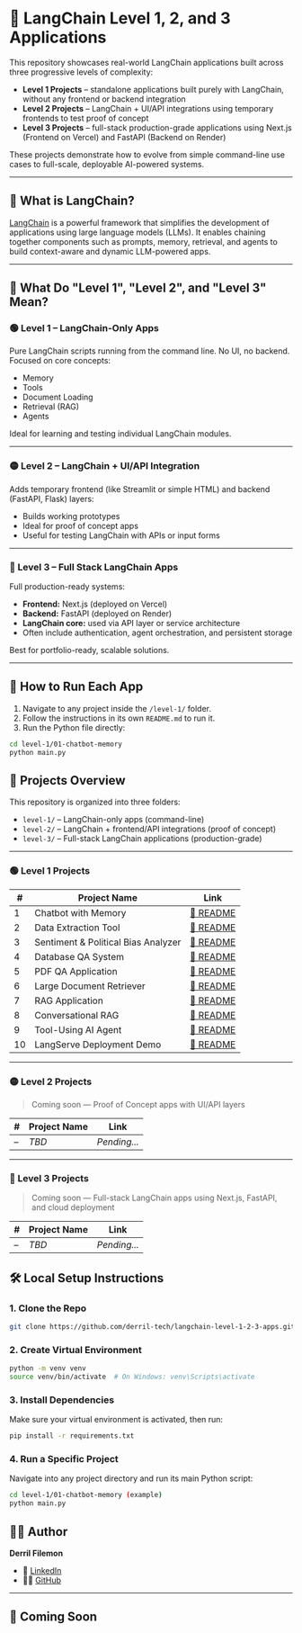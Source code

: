 
# 🚀 LangChain Level 1, 2, and 3 Applications

This repository showcases real-world LangChain applications built across three progressive levels of complexity:

- **Level 1 Projects** – standalone applications built purely with LangChain, without any frontend or backend integration
- **Level 2 Projects** – LangChain + UI/API integrations using temporary frontends to test proof of concept
- **Level 3 Projects** – full-stack production-grade applications using Next.js (Frontend on Vercel) and FastAPI (Backend on Render)

These projects demonstrate how to evolve from simple command-line use cases to full-scale, deployable AI-powered systems.


---

## 🧠 What is LangChain?

[LangChain](https://www.langchain.com/) is a powerful framework that simplifies the development of applications using large language models (LLMs). It enables chaining together components such as prompts, memory, retrieval, and agents to build context-aware and dynamic LLM-powered apps.

---

## 🔰 What Do "Level 1", "Level 2", and "Level 3" Mean?

### 🟢 Level 1 – LangChain-Only Apps
Pure LangChain scripts running from the command line. No UI, no backend. Focused on core concepts:
- Memory
- Tools
- Document Loading
- Retrieval (RAG)
- Agents

Ideal for learning and testing individual LangChain modules.

---

### 🟡 Level 2 – LangChain + UI/API Integration
Adds temporary frontend (like Streamlit or simple HTML) and backend (FastAPI, Flask) layers:
- Builds working prototypes
- Ideal for proof of concept apps
- Useful for testing LangChain with APIs or input forms

---

### 🔴 Level 3 – Full Stack LangChain Apps
Full production-ready systems:
- **Frontend:** Next.js (deployed on Vercel)
- **Backend:** FastAPI (deployed on Render)
- **LangChain core:** used via API layer or service architecture
- Often include authentication, agent orchestration, and persistent storage

Best for portfolio-ready, scalable solutions.

---

## 🧪 How to Run Each App

1. Navigate to any project inside the `/level-1/` folder.
2. Follow the instructions in its own `README.md` to run it.
3. Run the Python file directly:

```bash
cd level-1/01-chatbot-memory
python main.py
```  

## 📁 Projects Overview

This repository is organized into three folders:

- `level-1/` – LangChain-only apps (command-line)
- `level-2/` – LangChain + frontend/API integrations (proof of concept)
- `level-3/` – Full-stack LangChain applications (production-grade)

---

### 🟢 Level 1 Projects

| #  | Project Name                         | Link                                               |
|----|--------------------------------------|----------------------------------------------------|
| 1  | Chatbot with Memory                  | [📄 README](level-1/01-chatbot-memory/README.md)         |
| 2  | Data Extraction Tool                 | [📄 README](level-1/02-data-extraction/README.md)         |
| 3  | Sentiment & Political Bias Analyzer | [📄 README](level-1/03-sentiment-bias-analyzer/README.md) |
| 4  | Database QA System                  | [📄 README](level-1/04-database-qa/README.md)             |
| 5  | PDF QA Application                  | [📄 README](level-1/05-pdf-qa/README.md)                  |
| 6  | Large Document Retriever            | [📄 README](level-1/06-document-retriever/README.md)      |
| 7  | RAG Application                     | [📄 README](level-1/07-rag-basic/README.md)               |
| 8  | Conversational RAG                  | [📄 README](level-1/08-rag-conversational/README.md)      |
| 9  | Tool-Using AI Agent                 | [📄 README](level-1/09-tool-using-agent/README.md)        |
| 10 | LangServe Deployment Demo           | [📄 README](level-1/10-langserve-deployment/README.md)    |

---

### 🟡 Level 2 Projects  
> Coming soon — Proof of Concept apps with UI/API layers

| #  | Project Name       | Link             |
|----|--------------------|------------------|
| –  | *TBD*              | _Pending..._     |

---

### 🔴 Level 3 Projects  
> Coming soon — Full-stack LangChain apps using Next.js, FastAPI, and cloud deployment

| #  | Project Name       | Link             |
|----|--------------------|------------------|
| –  | *TBD*              | _Pending..._     |



## 🛠️ Local Setup Instructions

### 1. Clone the Repo

```bash
git clone https://github.com/derril-tech/langchain-level-1-2-3-apps.git

```
### 2. Create Virtual Environment

```bash
python -m venv venv
source venv/bin/activate  # On Windows: venv\Scripts\activate
```

### 3. Install Dependencies

Make sure your virtual environment is activated, then run:

```bash
pip install -r requirements.txt
```

### 4. Run a Specific Project

Navigate into any project directory and run its main Python script:

```bash
cd level-1/01-chatbot-memory (example)
python main.py
```
## 🙋‍♂️ Author

**Derril Filemon**

- 🔗 [LinkedIn](https://www.linkedin.com/in/derril-filemon-a31715319)
- 🧑‍💻 [GitHub](https://github.com/derril-tech)

---

## 📌 Coming Soon



